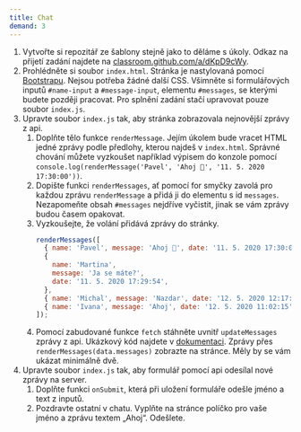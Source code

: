 ```yaml
---
title: Chat
demand: 3
---
```


1. Vytvořte si repozitář ze šablony stejně jako to děláme s úkoly. Odkaz na přijetí zadání najdete na [classroom.github.com/a/dKpD9cWy](https://classroom.github.com/a/dKpD9cWy).
1. Prohlédněte si soubor `index.html`. Stránka je nastylovaná pomocí [Bootstrapu](https://getbootstrap.com/). Nejsou potřeba žádné další CSS. Všimněte si formulářových inputů `#name-input` a `#message-input`, elementu `#messages`, se kterými budete později pracovat. Pro splnění zadání stačí upravovat pouze soubor `index.js`.
1. Upravte soubor `index.js` tak, aby stránka zobrazovala nejnovější zprávy z api.
   1. Doplňte tělo funkce `renderMessage`. Jejím úkolem bude vracet HTML jedné zprávy podle předlohy, kterou najdeš v `index.html`. Správné chování můžete vyzkoušet například výpisem do konzole pomocí `console.log(renderMessage('Pavel', 'Ahoj 👋', '11. 5. 2020 17:30:00'))`.
   1. Dopište funkci `renderMessages`, ať pomocí for smyčky zavolá pro každou zprávu `renderMessage` a přidá ji do elementu s id `messages`. Nezapomeňte obsah `#messages` nejdříve vyčistit, jinak se vám zprávy budou časem opakovat.
   1. Vyzkoušejte, že volání přidává zprávy do stránky.
      ```js
      renderMessages([
        { name: 'Pavel', message: 'Ahoj 👋', date: '11. 5. 2020 17:30:00' },
        {
          name: 'Martina',
          message: 'Ja se máte?',
          date: '11. 5. 2020 17:29:54',
        },
        { name: 'Michal', message: 'Nazdar', date: '12. 5. 2020 12:17:21' },
        { name: 'Ivana', message: 'Ahoj', date: '12. 5. 2020 11:02:15' },
      ]);
      ```
   1. Pomocí zabudované funkce `fetch` stáhněte uvnitř `updateMessages` zprávy z api. Ukázkový kód najdete v [dokumentaci](https://czechichat.herokuapp.com/documentation/). Zprávy přes `renderMessages(data.messages)` zobrazte na stránce. Měly by se vám ukázat minimálně dvě.
1. Upravte soubor `index.js` tak, aby formulář pomocí api odesílal nové zprávy na server.
   1. Doplňte funkci `onSubmit`, která při uložení formuláře odešle jméno a text z inputů.
   1. Pozdravte ostatní v chatu. Vyplňte na stránce políčko pro vaše jméno a zprávu textem „Ahoj“. Odešlete.
